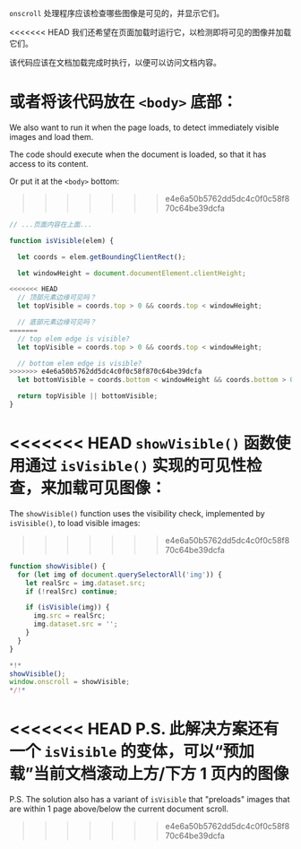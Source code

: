 `onscroll` 处理程序应该检查哪些图像是可见的，并显示它们。

<<<<<<< HEAD
我们还希望在页面加载时运行它，以检测即将可见的图像并加载它们。

该代码应该在文档加载完成时执行，以便可以访问文档内容。

或者将该代码放在 `<body>` 底部：
=======
We also want to run it when the page loads, to detect immediately visible images and load them.

The code should execute when the document is loaded, so that it has access to its content.

Or put it at the `<body>` bottom:
>>>>>>> e4e6a50b5762dd5dc4c0f0c58f870c64be39dcfa

```js
// ...页面内容在上面...

function isVisible(elem) {

  let coords = elem.getBoundingClientRect();

  let windowHeight = document.documentElement.clientHeight;

<<<<<<< HEAD
  // 顶部元素边缘可见吗？
  let topVisible = coords.top > 0 && coords.top < windowHeight;

  // 底部元素边缘可见吗？
=======
  // top elem edge is visible?
  let topVisible = coords.top > 0 && coords.top < windowHeight;

  // bottom elem edge is visible?
>>>>>>> e4e6a50b5762dd5dc4c0f0c58f870c64be39dcfa
  let bottomVisible = coords.bottom < windowHeight && coords.bottom > 0;

  return topVisible || bottomVisible;
}
```

<<<<<<< HEAD
`showVisible()` 函数使用通过 `isVisible()` 实现的可见性检查，来加载可见图像：
=======
The `showVisible()` function uses the visibility check, implemented by `isVisible()`, to load visible images:
>>>>>>> e4e6a50b5762dd5dc4c0f0c58f870c64be39dcfa

```js
function showVisible() {
  for (let img of document.querySelectorAll('img')) {
    let realSrc = img.dataset.src;
    if (!realSrc) continue;

    if (isVisible(img)) {
      img.src = realSrc;
      img.dataset.src = '';
    }
  }
}

*!*
showVisible();
window.onscroll = showVisible;
*/!*
```

<<<<<<< HEAD
P.S. 此解决方案还有一个 `isVisible` 的变体，可以“预加载”当前文档滚动上方/下方 1 页内的图像
=======
P.S. The solution also has a variant of `isVisible` that "preloads" images that are within 1 page above/below the current document scroll.
>>>>>>> e4e6a50b5762dd5dc4c0f0c58f870c64be39dcfa
